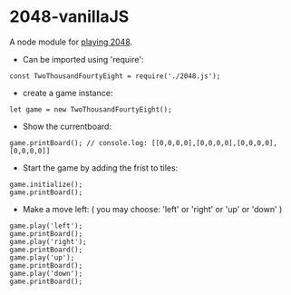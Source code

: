 # 2048-vanillaJS

A node module for [playing 2048](https://play2048.co/).

* Can be imported using 'require':
```
const TwoThousandFourtyEight = require('./2048.js');
```
* create a game instance:
```
let game = new TwoThousandFourtyEight();
```

* Show the currentboard:
```
game.printBoard(); // console.log: [[0,0,0,0],[0,0,0,0],[0,0,0,0],[0,0,0,0]]
```

* Start the game by adding the frist to tiles:
```
game.initialize();
game.printBoard();
```

* Make a move left:  ( you may choose: 'left' or 'right' or 'up' or 'down' )
```
game.play('left');
game.printBoard();
game.play('right');
game.printBoard();
game.play('up');
game.printBoard();
game.play('down');
game.printBoard();
```
